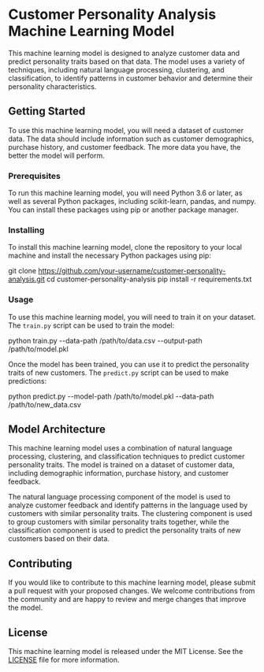 # Customer Personality Analysis Machine Learning Model

This machine learning model is designed to analyze customer data and predict personality traits based on that data. The model uses a variety of techniques, including natural language processing, clustering, and classification, to identify patterns in customer behavior and determine their personality characteristics.

## Getting Started

To use this machine learning model, you will need a dataset of customer data. The data should include information such as customer demographics, purchase history, and customer feedback. The more data you have, the better the model will perform.

### Prerequisites

To run this machine learning model, you will need Python 3.6 or later, as well as several Python packages, including scikit-learn, pandas, and numpy. You can install these packages using pip or another package manager.

### Installing

To install this machine learning model, clone the repository to your local machine and install the necessary Python packages using pip:


git clone https://github.com/your-username/customer-personality-analysis.git
cd customer-personality-analysis
pip install -r requirements.txt


### Usage

To use this machine learning model, you will need to train it on your dataset. The `train.py` script can be used to train the model:


python train.py --data-path /path/to/data.csv --output-path /path/to/model.pkl


Once the model has been trained, you can use it to predict the personality traits of new customers. The `predict.py` script can be used to make predictions:


python predict.py --model-path /path/to/model.pkl --data-path /path/to/new_data.csv


## Model Architecture

This machine learning model uses a combination of natural language processing, clustering, and classification techniques to predict customer personality traits. The model is trained on a dataset of customer data, including demographic information, purchase history, and customer feedback.

The natural language processing component of the model is used to analyze customer feedback and identify patterns in the language used by customers with similar personality traits. The clustering component is used to group customers with similar personality traits together, while the classification component is used to predict the personality traits of new customers based on their data.

## Contributing

If you would like to contribute to this machine learning model, please submit a pull request with your proposed changes. We welcome contributions from the community and are happy to review and merge changes that improve the model.

## License

This machine learning model is released under the MIT License. See the [LICENSE](LICENSE) file for more information.
